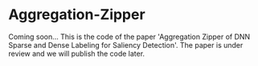 # Aggregation-Zipper
Coming soon...
This is the code of the paper 'Aggregation Zipper of DNN Sparse and Dense Labeling for Saliency Detection'. The paper is under review and we will publish the code later.
